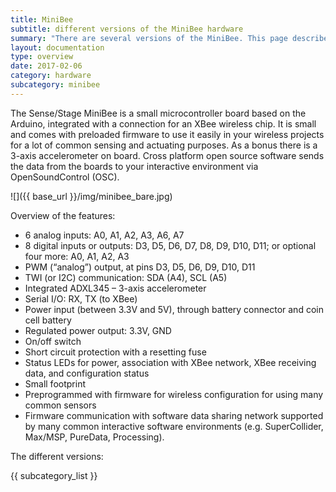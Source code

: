 ```yaml
---
title: MiniBee
subtitle: different versions of the MiniBee hardware
summary: "There are several versions of the MiniBee. This page describes the main features of the MiniBee and links to the different versions of the board."
layout: documentation
type: overview
date: 2017-02-06
category: hardware
subcategory: minibee
---
```


The Sense/Stage MiniBee is a small microcontroller board based on the Arduino, integrated with a connection for an XBee wireless chip. It is small and comes with preloaded firmware to use it easily in your wireless projects for a lot of common sensing and actuating purposes. As a bonus there is a 3-axis accelerometer on board. Cross platform open source software sends the data from the boards to your interactive environment via OpenSoundControl (OSC).

![]({{ base_url }}/img/minibee_bare.jpg)

Overview of the features:

* 6 analog inputs: A0, A1, A2, A3, A6, A7
* 8 digital inputs or outputs: D3, D5, D6, D7, D8, D9, D10, D11; or optional four more: A0, A1, A2, A3
* PWM (“analog”) output, at pins D3, D5, D6, D9, D10, D11
* TWI (or I2C) communication: SDA (A4), SCL (A5)
* Integrated ADXL345 – 3-axis accelerometer
* Serial I/O: RX, TX (to XBee)
* Power input (between 3.3V and 5V), through battery connector and coin cell battery
* Regulated power output: 3.3V, GND
* On/off switch
* Short circuit protection with a resetting fuse
* Status LEDs for power, association with XBee network, XBee receiving data, and configuration status
* Small footprint
* Preprogrammed with firmware for wireless configuration for using many common sensors
* Firmware communication with software data sharing network supported by many common interactive software environments (e.g. SuperCollider, Max/MSP, PureData, Processing).


The different versions:

{{ subcategory_list }}
